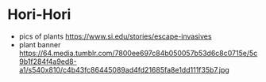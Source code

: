 # Hori-Hori

- pics of plants https://www.si.edu/stories/escape-invasives
- plant banner https://64.media.tumblr.com/7800ee697c84b050057b53d6c8c0715e/5c9b1f284f4a9ed8-a1/s540x810/c4b43fc86445089ad4fd21685fa8e1dd111f35b7.jpg